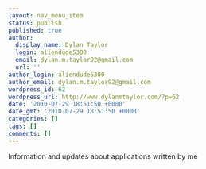 ```yaml
---
layout: nav_menu_item
status: publish
published: true
author:
  display_name: Dylan Taylor
  login: aliendude5300
  email: dylan.m.taylor92@gmail.com
  url: ''
author_login: aliendude5300
author_email: dylan.m.taylor92@gmail.com
wordpress_id: 62
wordpress_url: http://www.dylanmtaylor.com/?p=62
date: '2010-07-29 18:51:50 +0000'
date_gmt: '2010-07-29 18:51:50 +0000'
categories: []
tags: []
comments: []
---
```

<p>Information and updates about applications written by me</p>
